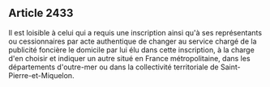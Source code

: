 Article 2433
----
Il est loisible à celui qui a requis une inscription ainsi qu'à ses
représentants ou cessionnaires par acte authentique de changer au service chargé
de la publicité foncière le domicile par lui élu dans cette inscription, à la
charge d'en choisir et indiquer un autre situé en France métropolitaine, dans
les départements d'outre-mer ou dans la collectivité territoriale de Saint-
Pierre-et-Miquelon.
